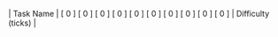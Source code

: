 | Task Name                  | [ 0 ] [ 0 ] [ 0 ] [ 0 ] [ 0 ] [ 0 ] [ 0 ] [ 0 ] [ 0 ] [ 0 ] | Difficulty (ticks) | 
